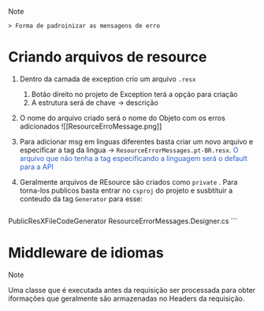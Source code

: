 > [!NOTE]
    > Forma de padroinizar as mensagens de erro

# Criando arquivos de resource

1. Dentro da camada de exception crio um arquivo `.resx` 
	1. Botão direito no projeto de Exception terá a opção para criação
	2. A estrutura será de chave -> descrição

2. O nome do arquivo criado será o nome do Objeto com os erros adicionados
	![[ResourceErroMessage.png]]
3. Para adicionar msg em linguas diferentes basta criar um novo arquivo e especificar a tag da lingua -> `ResourceErrorMessages.pt-BR.resx`. <font color="#245bdb">O arquivo que não tenha a tag especificando a linguagem será o default para a API</font>
4. Geralmente arquivos de REsource são criados como `private` . Para torna-los publicos basta entrar no `csproj` do projeto e susbtituir a conteudo da tag `Generator` para esse:

    ```xml
<ItemGroup>  
	  <EmbeddedResource Update="ResourceErrorMessages.resx">  
	    <Generator>PublicResXFileCodeGenerator</Generator>  
	    <LastGenOutput>ResourceErrorMessages.Designer.cs</LastGenOutput>  
	  </EmbeddedResource>
</ItemGroup>
    ```


# Middleware de idiomas
> [!NOTE]
> Uma classe que é executada antes da requisição ser processada para obter iformações que geralmente são armazenadas no Headers da requisição.

